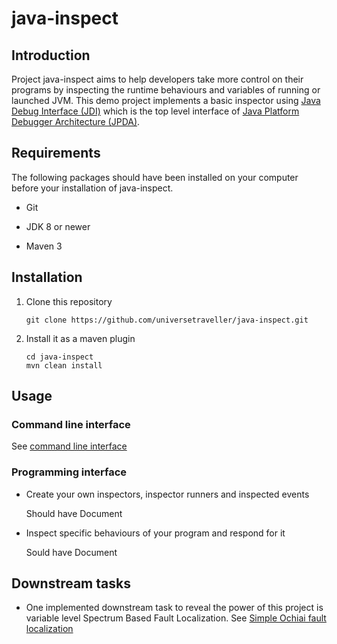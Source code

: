 # java-inspect

## Introduction

Project java-inspect aims to help developers take more control on their programs by inspecting the runtime behaviours and variables of running or launched JVM. This demo project implements a basic inspector using [Java Debug Interface (JDI)](https://docs.oracle.com/javase/8/docs/jdk/api/jpda/jdi/) which is the top level interface of [Java Platform Debugger Architecture (JPDA)](https://docs.oracle.com/javase/8/docs/technotes/guides/jpda/jpda.html).  


## Requirements

The following packages should have been installed on your computer before your installation of java-inspect.  

- Git

- JDK 8 or newer

- Maven 3

## Installation

1. Clone this repository

	```
	git clone https://github.com/universetraveller/java-inspect.git
	```

2. Install it as a maven plugin
	```
	cd java-inspect
	mvn clean install
	```

## Usage

### Command line interface 

See [command line interface](docs/command_line_interface.md)

### Programming interface

- Create your own inspectors, inspector runners and inspected events

	Should have Document	

- Inspect specific behaviours of your program and respond for it
	
	Sould have Document

## Downstream tasks

- One implemented downstream task to reveal the power of this project is variable level Spectrum Based Fault Localization. See [Simple Ochiai fault localization](docs/downstream_simple_ochiai_fault_localization.md)
